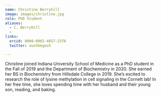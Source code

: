 ```yaml
---
name: Christine Berryhill
image: images/christine.jpg
role: PhD Student
aliases:
  - C. Berryhill
  - 
links:
  orcid: 0000-0002-4657-2376
  twitter: aushbegosh

---
```


Christine joined Indiana University School of Medicine as a PhD student in the Fall of 2019 and the Department of Biochemistry in 2020. She earned her BS in Biochemistry from Hillsdale College in 2019. She’s excited to research the role of lysine methylation in cell signaling in the Cornett lab! In her free time, she loves spending time with her husband and their young son, reading, and baking. 
